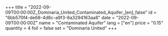 +++
title = "2022-09-09T00:00:00Z_Dominaria_United_Contaminated_Aquifer_[en]_false"
id = "6bb570f4-de68-4d8c-a9f3-8a3294163aa8"
date = "2022-09-09T00:00:00Z"
name = "Contaminated Aquifer"
lang = ["en"]
price = "0.15"
quantity = 4
foil = false
set = "Dominaria United"
+++

